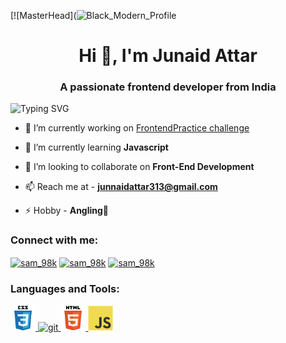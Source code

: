  [![MasterHead](![Black_Modern_Profile](https://github.com/GIT-JUNAIDATTAR/git-junaidattar/assets/153606188/6d90f215-c349-4d64-a3ee-c1191a84fc4e)

<h1 align="center">Hi 👋, I'm Junaid Attar</h1>
<h3 align="center">A passionate frontend developer from India</h3>
<img src="https://readme-typing-svg.demolab.com?font=Kalnia+Glaze&weight=500&size=30&duration=1000&pause=1000&center=true&random=true&width=500&lines=Artificial+Intelligence;Machine+Learning;Data+Science" alt="Typing SVG" />


- 🔭 I’m currently working on [FrontendPractice challenge]((https://github.com/git-salmanshaikh/Pulse-pricingPage))

- 🌱 I’m currently learning **Javascript**

- 👯 I’m looking to collaborate on **Front-End Development**

- 📫 Reach me at - **junnaidattar313@gmail.com**

- ⚡ Hobby - **Angling🎣**

<h3 align="left">Connect with me:</h3>
<p align="left">
<a href="https://twitter.com/@JunaidAttar313" target="blank"><img align="center" src="https://raw.githubusercontent.com/rahuldkjain/github-profile-readme-generator/master/src/images/icons/Social/twitter.svg" alt="sam_98k" height="30" width="40" /></a>
<a href="https://instagram.com/aj313____" target="blank"><img align="center" src="https://raw.githubusercontent.com/rahuldkjain/github-profile-readme-generator/master/src/images/icons/Social/instagram.svg" alt="sam_98k" height="30" width="40" /></a>
<a href="https://discord.gg/junaid313" target="blank"><img align="center" src="https://raw.githubusercontent.com/rahuldkjain/github-profile-readme-generator/master/src/images/icons/Social/discord.svg" alt="sam_98k" height="30" width="40" /></a> 
</p>

<h3 align="left">Languages and Tools:</h3>
<p align="left"> <a href="https://www.w3schools.com/css/" target="_blank" rel="noreferrer"> <img src="https://raw.githubusercontent.com/devicons/devicon/master/icons/css3/css3-original-wordmark.svg" alt="css3" width="40" height="40"/> </a> <a href="https://git-scm.com/" target="_blank" rel="noreferrer"> <img src="https://www.vectorlogo.zone/logos/git-scm/git-scm-icon.svg" alt="git" width="40" height="40"/> </a> <a href="https://www.w3.org/html/" target="_blank" rel="noreferrer"> <img src="https://raw.githubusercontent.com/devicons/devicon/master/icons/html5/html5-original-wordmark.svg" alt="html5" width="40" height="40"/> </a> <a href="https://developer.mozilla.org/en-US/docs/Web/JavaScript" target="_blank" rel="noreferrer"> <img src="https://raw.githubusercontent.com/devicons/devicon/master/icons/javascript/javascript-original.svg" alt="javascript" width="40" height="40"/> </a> <a href="https://www.mysql.com/" target="_blank" rel="noreferrer"> 
